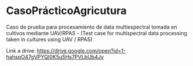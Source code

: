 # CasoPrácticoAgricutura
Caso de prueba para procesamiento de data multiespectral tomada en cultivos mediante UAV/RPAS - (Test case for multispectral data processing taken in cultures using UAV / RPAS)

Link a drive: https://drive.google.com/open?id=1-hahsqO47gVPYQI0K5u5Hs7PVLbUb4Jv
